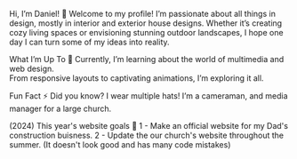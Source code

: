 Hi, I’m Daniel! 👋
Welcome to my profile! I’m passionate about all things in design, mostly in interior and exterior house designs. 
Whether it’s creating cozy living spaces or envisioning stunning outdoor landscapes, I hope one day I can turn some of my ideas into reality.

What I’m Up To 🌱
Currently, I’m learning about the world of multimedia and web design.  
From responsive layouts to captivating animations, I’m exploring it all.

Fun Fact ⚡
Did you know? I wear multiple hats! I’m a cameraman, and media manager for a large church.

(2024) This year's website goals 💪
1 - Make an official website for my Dad's construction buisness.
2 - Update the our church's website throughout the summer. (It doesn't look good and has many code mistakes)
